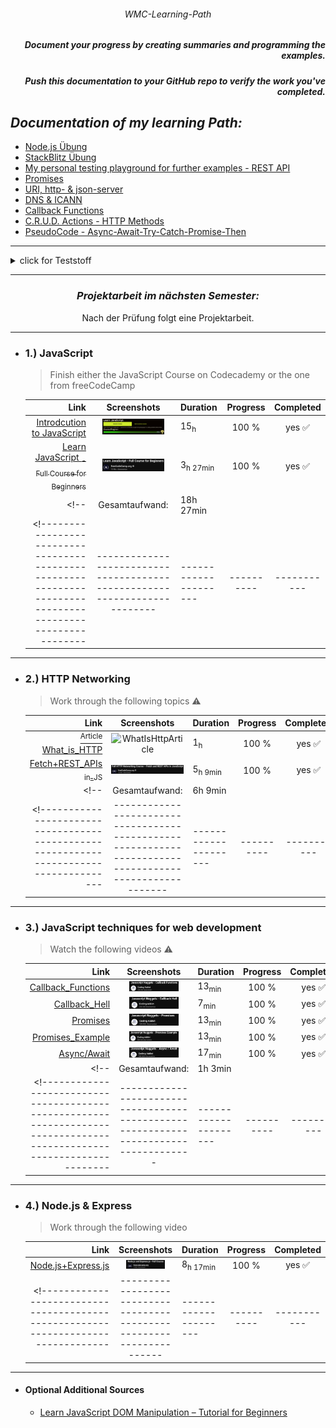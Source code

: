 ###### <p align="center"> WMC-Learning-Path </p>
 
##### <p align="right"> Document your progress by creating summaries and programming the examples.  </p>
##### <p align="right"> Push this documentation to your GitHub repo to verify the work you've completed. </p>  

## *Documentation of my learning Path:* 
- [Node.js Übung](https://github.com/IxI-Enki/WMCUebung-003)
- [StackBlitz Übung](https://github.com/IxI-Enki/WMCUebung-001)  
- [My personal testing playground for further examples - REST API](https://github.com/IxI-Enki/WmcUebung-004)
- [Promises](https://github.com/IxI-Enki/WmcUebung-005)
- [URI, http- & json-server](https://github.com/IxI-Enki/WmcUebung-006)
- [DNS & ICANN](https://github.com/IxI-Enki/WmcUebung-007)
- [Callback Functions](https://github.com/IxI-Enki/WmcUebung-008)
- [C.R.U.D. Actions - HTTP Methods](https://github.com/IxI-Enki/WmcUebung-009)
- [PseudoCode - Async-Await-Try-Catch-Promise-Then](https://github.com/IxI-Enki/WMC5-2425-RittJan/blob/main/pseudo%20code/README.md)

---

<details>
  <summary> click for Teststoff </summary>

### *Zusammenfassung des Teststoffs:*

- *Lernmaterialien:*  
  - ✅ [Inhalte aus dem 5-stündigen Video](https://www.youtube.com/watch?v=2JYT5f2isg4) sind prüfungsrelevant.  
  - ✅ [Materialien von Moodle](https://github.com/IxI-Enki/WMC5-2425-RittJan/tree/main/pdfs) sind ebenfalls prüfungsrelevant.

### *Themen für die Prüfung:*

#### *1. Asynchroner Code (Promises):*
  - ✅ Verständnis und Anwendung von asynchronem Code.  
  - ✅ Promises: Beispiele, Pseudocode schreiben und verstehen.  

#### *2. Multiple-Choice-Fragen:*  
  - ✅ *HTTP und HTTPS:* Methoden und Grundlagen.  
  - ✅ *JSON:* Was ist JSON, wie verwendet man es? Umgang mit JSON-Dateien (Vergleich mit XML).  
  - ✅ *DNS:* Grundlagen, Funktionsweise.  
  - ✅ *Fehlercodes:* Kategorien von Server- und Client-Fehlern (z. B. 404, 505, 303, 202).  

#### *3. Offene Fragen:*  
  - ✅ Unterschiede und Erklärung von synchronem und asynchronem Code.  
  - ✅ URL-Aufbau: Parameter, Struktur, Bestandteile.  
  - ✅ Verständnis von HTTP-Methoden und deren Einsatz.  

#### *4. REST API (100% wichtig):*
  - ✅ Funktionalität von REST APIs erklären:  
    - ✅ Aufbau eines Requests und einer Response.  
    - ✅ Daten parsen und weiterverarbeiten.  
  - ✅ Verständnis, wie REST APIs arbeiten und was sie ermöglichen.  

*Hinweis:* Alle Inhalte des Test haben gesamt eine Gewichtung von insgesamt 100 Punkten.
 
</details>

---
<div align="center">

### *Projektarbeit im nächsten Semester:*   
Nach der Prüfung folgt eine Projektarbeit. 
</div>

--- 
- ### 1.) JavaScript
  > Finish either the JavaScript Course on Codecademy or the one from freeCodeCamp

  <!----------------------------------------------------------------------------------------------------------|-------------------------------------------------------------------------|---------------------|----------|-----------|-->  
   |                                                                                                     Link |                                 Screenshots                             | Duration            | Progress | Completed |  
   |---------------------------------------------------------------------------------------------------------:|:-----------------------------------------------------------------------:|:--------------------|:--------:|:---------:|  
   | [ Introdcution to JavaScript ](https://www.codecademy.com/learn/introduction-to-javascript)              | <img src="./img/learn-javascript.png" alt="learn-javascript" width=80%> | 15<sub>h</sub>      |   100 %  |  yes ✅  |  
   | [ Learn JavaScript <sub> - Full Course for Beginners</sub>](https://www.youtube.com/watch?v=PkZNo7MFNFg) | <img src="./img/javaCodeCamp.png" alt="javaCodeCamp" width=80%>         | 3<sub>h 27min</sub> |   100 %  |  yes ✅  |  
  <!--                                                                                                        |                                                         Gesamtaufwand:  | 18h 27min           |          |           |-->  
  <!----------------------------------------------------------------------------------------------------------|-------------------------------------------------------------------------|---------------------|----------|-----------|-->  

---
- ### 2.) HTTP Networking
  > Work through the following topics ⚠️

  <!--------------------------------------------------------------------------------------|-------------------------------------------------------------------------------------------------------|---------------------|----------|-----------|-->  
   |                                                                                 Link |                                                 Screenshots                                           | Duration            | Progress | Completed |  
   |-------------------------------------------------------------------------------------:|:-----------------------------------------------------------------------------------------------------:|:--------------------|:--------:|:---------:|  
   | [ <sup>Article</sup> What_is_HTTP ](https://www.freecodecamp.org/news/what-is-http/) | ![WhatIsHttpArticle](https://github.com/user-attachments/assets/db2126a6-0dca-4704-8b70-2672e5d029e5) | 1<sub>h</sub>       |   100 %  |  yes ✅  |  
   | [ Fetch+REST_APIs <sub>in_JS</sub> ](https://www.youtube.com/watch?v=2JYT5f2isg4)    | <img src="./img/restCodeCamp.png" alt="restCodeCamp" width=100%>                                      | 5<sub>h 9min</sub>  |   100 %  |  yes ✅  |  
  <!--                                                                                    |                                                                                      Gesamtaufwand:   | 6h 9min             |          |           |-->  
  <!--------------------------------------------------------------------------------------|-------------------------------------------------------------------------------------------------------|---------------------|----------|-----------|-->  

---
- ### 3.) JavaScript techniques for web development 
  > Watch the following videos ⚠️

  <!----------------------------------------------------------------------------------------------------------------------|-------------------------------------------------------------------------------------|---------------------|----------|-----------|-->  
   |                                                                                                                 Link |                                         Screenshots                                 | Duration            | Progress | Completed |  
   |---------------------------------------------------------------------------------------------------------------------:|:-----------------------------------------------------------------------------------:|:--------------------|:--------:|:---------:|  
   | [ Callback_Functions ](https://www.youtube.com/watch?v=GWq0XETTOTk&list=PLnHJACx3NwAfRUcuKaYhZ6T5NRIpzgNGJ&index=13) | <img src="./img/callbackNuggets.png" alt="callbackNuggets" width=70%>               | 13<sub>min</sub>    |   100 %  |  yes ✅  |  
   | [ Callback_Hell ](https://www.youtube.com/watch?v=bx9xYPt2tdc&list=PLnHJACx3NwAfRUcuKaYhZ6T5NRIpzgNGJ&index=14)      | <img src="./img/callbackHellNuggets.png" alt="callbackHellNuggets" width=70%>       |  7<sub>min</sub>    |   100 %  |  yes ✅  |  
   | [ Promises ](https://www.youtube.com/watch?v=IBjmTlShf6U&list=PLnHJACx3NwAfRUcuKaYhZ6T5NRIpzgNGJ&index=15)           | <img src="./img/promisesNuggets.png" alt="promisesNuggets" width=70%>               | 13<sub>min</sub>    |   100 %  |  yes ✅  |  
   | [ Promises_Example ](https://www.youtube.com/watch?v=GKVA6jYrgKc&list=PLnHJACx3NwAfRUcuKaYhZ6T5NRIpzgNGJ&index=16)   | <img src="./img/promisesExampleNuggets.png" alt="promisesExampleNuggets" width=70%> | 13<sub>min</sub>    |   100 %  |  yes ✅  |  
   | [ Async/Await ](https://www.youtube.com/watch?v=iHrVo5fvmzE&list=PLnHJACx3NwAfRUcuKaYhZ6T5NRIpzgNGJ&index=17)        | <img src="./img/asyncNuggets.png" alt="asyncNuggetsNuggets" width=70%>              | 17<sub>min</sub>    |   100 %  |  yes ✅  |  
  <!--                                                                                                                    |                                                                     Gesamtaufwand:  | 1h 3min             |          |           |  
  <!----------------------------------------------------------------------------------------------------------------------|-------------------------------------------------------------------------------------|---------------------|----------|-----------|-->  

---
- ### 4.) Node.js & Express
  >  Work through the following video 

  <!---------------------------------------------------------------------------------|---------------------------------------------------------------------|---------------------|----------|-----------|-->  
   |                                                                            Link |                               Screenshots                           | Duration            | Progress | Completed |  
   |--------------------------------------------------------------------------------:|:-------------------------------------------------------------------:|:--------------------|:--------:|:---------:|  
   | [ Node.js+Express.js ](https://www.youtube.com/watch?app=desktop&v=Oe421EPjeBE) | <img src="./img/nodejsCodeCamp.png" alt="nodejsCodeCamp" width=70%> | 8<sub>h 17min</sub> |   100 %  |  yes ✅  |  
  <!---------------------------------------------------------------------------------|---------------------------------------------------------------------|---------------------|----------|-----------|-->  
  
---
- #### Optional Additional Sources
  - [Learn JavaScript DOM Manipulation – Tutorial for Beginners](https://www.youtube.com/watch?v=IWRS_AM2fiE)
